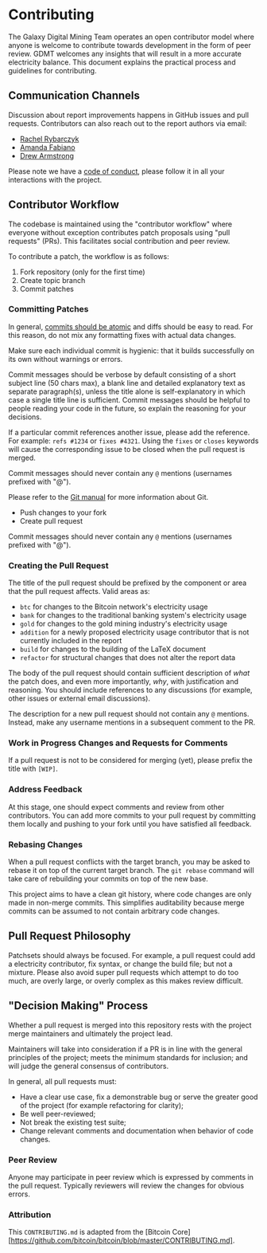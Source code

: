 # Contributing
The Galaxy Digital Mining Team operates an open contributor model where anyone is welcome to contribute towards development in the form of peer review.
GDMT welcomes any insights that will result in a more accurate electricity balance.
This document explains the practical process and guidelines for contributing.


## Communication Channels
Discussion about report improvements happens in GitHub issues and pull requests.
Contributors can also reach out to the report authors via email:

- [Rachel Rybarczyk](mailto:rachel.rybarczyk@galaxydigital.io)
- [Amanda Fabiano](mailto:amanda.fabiano@galaxydigital.io)
- [Drew Armstrong](mailto:drew.armstrong@galaxydigital.io)

Please note we have a [code of conduct](https://github.com/GalaxyDigitalLLC/Financial-Industry-Electricity-Balance/blob/main/doc/CODE_OF_CONDUCT.md), please follow it in all your interactions with the project.


## Contributor Workflow
The codebase is maintained using the "contributor workflow" where everyone without exception contributes patch proposals using "pull requests" (PRs).
This facilitates social contribution and peer review.

To contribute a patch, the workflow is as follows:

1. Fork repository (only for the first time)
1. Create topic branch
1. Commit patches


### Committing Patches
In general, [commits should be atomic](https://en.wikipedia.org/wiki/Atomic_commit#Atomic_commit_convention) and diffs should be easy to read. For this reason, do not mix any formatting fixes with actual data changes.

Make sure each individual commit is hygienic: that it builds successfully on its own without warnings or errors.

Commit messages should be verbose by default consisting of a short subject line (50 chars max), a blank line and detailed explanatory text as separate paragraph(s), unless the title alone is self-explanatory in which case a single title line is sufficient.
Commit messages should be helpful to people reading your code in the future, so explain the reasoning for your decisions. 

If a particular commit references another issue, please add the reference. For example: `refs #1234` or `fixes #4321`. Using the `fixes` or `closes` keywords will cause the corresponding issue to be closed when the pull request is merged.

Commit messages should never contain any `@` mentions (usernames prefixed with "@").

Please refer to the [Git manual](https://git-scm.com/doc) for more information about Git.

- Push changes to your fork
- Create pull request

Commit messages should never contain any `@` mentions (usernames prefixed with "@").


### Creating the Pull Request

The title of the pull request should be prefixed by the component or area that the pull request affects. Valid areas as:

- `btc` for changes to the Bitcoin network's electricity usage
- `bank` for changes to the traditional banking system's electricity usage
- `gold` for changes to the gold mining industry's electricity usage
- `addition` for a newly proposed electricity usage contributor that is not currently included in the report
- `build` for changes to the building of the LaTeX document
- `refactor` for structural changes that does not alter the report data


The body of the pull request should contain sufficient description of *what* the patch does, and even more importantly, *why*, with justification and reasoning.
You should include references to any discussions (for example, other issues or external email discussions).

The description for a new pull request should not contain any `@` mentions.
Instead, make any username mentions in a subsequent comment to the PR.


### Work in Progress Changes and Requests for Comments

If a pull request is not to be considered for merging (yet), please prefix the title with `[WIP]`.


### Address Feedback

At this stage, one should expect comments and review from other contributors.
You can add more commits to your pull request by committing them locally and pushing to your fork until you have satisfied all feedback.


### Rebasing Changes

When a pull request conflicts with the target branch, you may be asked to rebase it on top of the current target branch.
The `git rebase` command will take care of rebuilding your commits on top of the new base.

This project aims to have a clean git history, where code changes are only made in non-merge commits. This simplifies auditability because merge commits can be assumed to not contain arbitrary code changes.

Pull Request Philosophy
-----------------------

Patchsets should always be focused. For example, a pull request could add a electricity contributor, fix syntax, or change the build file; but not a mixture.
Please also avoid super pull requests which attempt to do too much, are overly large, or overly complex as this makes review difficult.


"Decision Making" Process
-------------------------

Whether a pull request is merged into this repository rests with the project merge maintainers and ultimately the project lead.

Maintainers will take into consideration if a PR is in line with the general principles of the project; meets the minimum standards for inclusion; and will judge the general consensus of contributors.

In general, all pull requests must:

- Have a clear use case, fix a demonstrable bug or serve the greater good of the project (for example refactoring for clarity);
- Be well peer-reviewed;
- Not break the existing test suite;
- Change relevant comments and documentation when behavior of code changes.


### Peer Review

Anyone may participate in peer review which is expressed by comments in the pull request.
Typically reviewers will review the changes for obvious errors.

### Attribution
This `CONTRIBUTING.md` is adapted from the [Bitcoin Core][https://github.com/bitcoin/bitcoin/blob/master/CONTRIBUTING.md].
